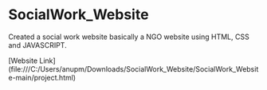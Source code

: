 # SocialWork_Website
Created a social work website basically a NGO website using HTML, CSS and JAVASCRIPT.

[Website Link] (file:///C:/Users/anupm/Downloads/SocialWork_Website/SocialWork_Website-main/project.html)
